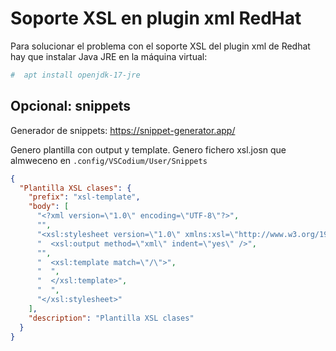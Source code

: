 
# Soporte XSL en plugin xml RedHat

Para solucionar el problema con el soporte XSL del plugin xml de Redhat hay que instalar Java JRE en la máquina virtual:

```bash
#  apt install openjdk-17-jre
```


## Opcional: snippets

Generador de snippets: <https://snippet-generator.app/>

Genero plantilla con output y template. Genero fichero xsl.josn que almweceno
en `.config/VSCodium/User/Snippets`


```json
{
  "Plantilla XSL clases": {
    "prefix": "xsl-template",
    "body": [
      "<?xml version=\"1.0\" encoding=\"UTF-8\"?>",
      "",
      "<xsl:stylesheet version=\"1.0\" xmlns:xsl=\"http://www.w3.org/1999/XSL/Transform\">",
      "  <xsl:output method=\"xml\" indent=\"yes\" />",
      "",
      "  <xsl:template match=\"/\">",
      "  ",
      "  </xsl:template>",
      "  ",
      "</xsl:stylesheet>"
    ],
    "description": "Plantilla XSL clases"
  }
}
```



